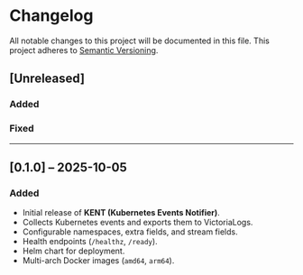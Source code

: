 # Changelog

All notable changes to this project will be documented in this file.
This project adheres to [Semantic Versioning](https://semver.org/).

## [Unreleased]

### Added

### Fixed

---

## [0.1.0] – 2025-10-05

### Added
- Initial release of **KENT (Kubernetes Events Notifier)**.
- Collects Kubernetes events and exports them to VictoriaLogs.
- Configurable namespaces, extra fields, and stream fields.
- Health endpoints (`/healthz`, `/ready`).
- Helm chart for deployment.
- Multi-arch Docker images (`amd64`, `arm64`).
